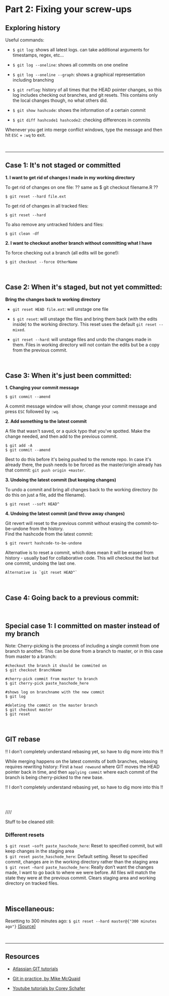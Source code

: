 # Part 2: Fixing your screw-ups

## Exploring history

Useful commands:
+ `$ git log`: shows all latest logs. can take additional arguments for timestamps, regex, etc...
+ `$ git log --oneline`: shows all commits on one oneline
+ `$ git log --oneline --graph`: shows a graphical representation including branching
+ `$ git reflog`: history of all times that the HEAD pointer changes, so this log includes checking out branches, and git resets. This contains only the local changes though, no what others did.

+ `$ git show hashcode`: shows the information of a certain commit
+ `$ git diff hashcode1 hashcode2`: checking differences in commits

Whenever you get into merge conflict windows, type the message and then hit `ESC` + `:wq` to exit.


<br><hr>

## Case 1: It's not staged or committed

**1. I want to get rid of changes I made in my working directory**

To get rid of changes on one file:
?? same as $ git checkout filename.R ??
```
$ git reset --hard file.ext
```

To get rid of changes in all tracked files:
```
$ git reset --hard
```

To also remove any untracked folders and files:
```
$ git clean -df
```


**2. I want to checkout another branch without committing what I have**

To force checking out a branch (all edits will be gone!):
```
$ git checkout --force OtherName
```

<br>

##  Case 2: When it's staged, but not yet committed:

**Bring the changes back to working directory**

+ `git reset HEAD file.ext`: will unstage one file

+ `$ git reset`: will unstage the files and bring them back (with the edits inside) to the working directory. This reset uses the default `git reset --mixed`.

+ `git reset --hard`: will unstage files and undo the changes made in them. Files in working directory will not contain the edits but be a copy from the previous commit.


<br>

## Case 3: When it's just been committed:

**1. Changing your commit message**

```
$ git commit --amend
```

A commit message window will show, change your commit message and press `ESC` followed by `:wq`.


**2. Add something to the latest commit**

A file that wasn't saved, or a quick typo that you've spotted. Make the change needed, and then add to the previous commit.
```
$ git add -A
$ git commit --amend
```

Best to do this before it's being pushed to the remote repo. In case it's already there, the push needs to be forced as the master/origin already has that commit: `git push origin +master`.

**3. Undoing the latest commit (but keeping changes)**

To undo a commit and bring all changes back to the working directory (to do this on just a file, add the filename).
```
$ git reset --soft HEAD^
```

**4. Undoing the latest commit (and throw away changes)**

Git revert will reset to the previous commit without erasing the commit-to-be-undone from the history.  
Find the hashcode from the latest commit:  

```
$ git revert hashcode-to-be-undone
```

Alternative is to reset a commit, which does mean it will be erased from history - usually bad for collaborative code. This will checkout the last but one commit, undoing the last one.

```
Alternative is `git reset HEAD^`
```


<br>

## Case 4: Going back to a previous commit:




<br>


## Special case 1: I committed on master instead of my branch

Note: Cherry-picking is the process of including a single commit from one branch to another. This can be done from a branch to master, or in this case from master to a branch:

```
#checkout the branch it should be commited on
$ git checkout BranchName

#cherry-pick commit from master to branch
$ git cherry-pick paste_haschode_here

#shows log on branchname with the new commit
$ git log

#deleting the commit on the master branch
$ git checkout master
$ git reset
```


<br>

## GIT rebase

!! I don't completely understand rebasing yet, so have to dig more into this !!

While merging happens on the latest commits of both branches, rebasing requires rewriting history: First a `head rewound` where GIT moves the HEAD pointer back in time, and then `applying commit` where each commit of the branch is being cherry-picked to the new base.

!! I don't completely understand rebasing yet, so have to dig more into this !!



<br><br>

////

Stuff to be cleaned still:





### Different resets

`$ git reset –soft paste_haschode_here`: Reset to specified commit, but will keep changes in the staging area  
`$ git reset paste_haschode_here`: Default setting. Reset to specified commit, changes are in the working directory rather than the staging area  
`$ git reset –hard paste_haschode_here`: Really don’t want the changes made, I want to go back to where we were before. All files will match the state they were at the previous commit. Clears staging area and working directory on tracked files.  

<br>



## Miscellaneous:

Resetting to 300 minutes ago:
`$ git reset --hard master@{"300 minutes ago"}` [(Source)](https://twitter.com/data_stephanie/status/968226587547258886)

<br><hr>

## Resources

+ [Atlassian GIT tutorials](https://www.atlassian.com/git/tutorials/git-stash)

+ [Git in practice, by Mike McQuaid](https://github.com/GitInPractice/GitInPractice#readme)

+ [Youtube tutorials by Corey Schafer](https://www.youtube.com/watch?v=HVsySz-h9r4&list=PL-osiE80TeTuRUfjRe54Eea17-YfnOOAx)
